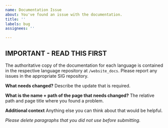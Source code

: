 ```yaml
---
name: Documentation Issue
about: You've found an issue with the documentation.
title: ''
labels: bug
assignees: ''

---
```


## IMPORTANT - READ THIS FIRST
The authoritative copy of the documentation for each language is contained in the respective language repository at `/website_docs`.
Please report any issues in the appropriate SIG repository.

**What needs changed?**
Describe the update that is required.

**What is the name + path of the page that needs changed?**
The relative path and page title where you found a problem.

**Additional context**
Anything else you can think about that would be helpful.

_Please delete paragraphs that you did not use before submitting._
